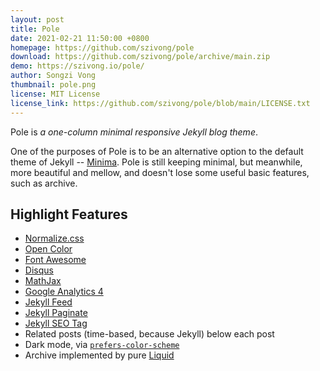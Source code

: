 ```yaml
---
layout: post
title: Pole
date: 2021-02-21 11:50:00 +0800
homepage: https://github.com/szivong/pole
download: https://github.com/szivong/pole/archive/main.zip
demo: https://szivong.io/pole/
author: Songzi Vong
thumbnail: pole.png
license: MIT License
license_link: https://github.com/szivong/pole/blob/main/LICENSE.txt
---
```


Pole is *a one-column minimal responsive Jekyll blog theme*.

One of the purposes of Pole is to be an alternative option to the default theme of Jekyll -- [Minima](https://github.com/jekyll/minima). Pole is still keeping minimal, but meanwhile, more beautiful and mellow, and doesn't lose some useful basic features, such as archive.

## Highlight Features

- [Normalize.css](https://github.com/necolas/normalize.css)
- [Open Color](https://github.com/yeun/open-color)
- [Font Awesome](https://fontawesome.com/)
- [Disqus](https://disqus.com/)
- [MathJax](https://www.mathjax.org/)
- [Google Analytics 4](https://support.google.com/analytics/answer/10089681?hl=en)
- [Jekyll Feed](https://github.com/jekyll/jekyll-feed/)
- [Jekyll Paginate](https://github.com/jekyll/jekyll-paginate)
- [Jekyll SEO Tag](https://github.com/jekyll/jekyll-seo-tag/)
- Related posts (time-based, because Jekyll) below each post
- Dark mode, via [`prefers-color-scheme`](https://developer.mozilla.org/en-US/docs/Web/CSS/@media/prefers-color-scheme)
- Archive implemented by pure [Liquid](https://shopify.github.io/liquid/)
